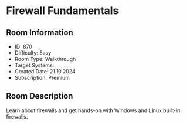 ﻿# Firewall Fundamentals

## Room Information
- ID: 870
- Difficulty: Easy
- Room Type: Walkthrough
- Target Systems: 
- Created Date: 21.10.2024
- Subscription: Premium

## Room Description
Learn about firewalls and get hands-on with Windows and Linux built-in firewalls.
